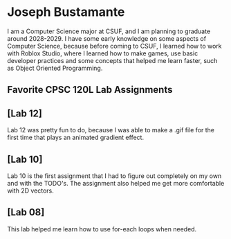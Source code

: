 
# Joseph Bustamante

I am a Computer Science major at CSUF, and I am planning to graduate around 2028-2029. 
I have some early knowledge on some aspects of Computer Science, because before coming to CSUF, I learned how to work with Roblox Studio, where I learned how to make games, use basic developer practices and some concepts that helped me learn faster, such as Object Oriented Programming.


## Favorite CPSC 120L Lab Assignments

## [Lab 12] 

Lab 12 was pretty fun to do, because I was able to make a .gif file for the first time that plays an animated gradient effect.

## [Lab 10]

Lab 10 is the first assignment that I had to figure out completely on my own and with the TODO's. The assignment also helped me get more comfortable with 2D vectors.

## [Lab 08]

This lab helped me learn how to use for-each loops when needed.